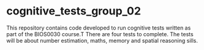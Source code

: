 # cognitive_tests_group_02

This repository contains code developed to run cognitive tests written as part of the BIOS0030 course.T
There are four tests to complete. The tests will be about number estimation, maths, memory and spatial reasoning sills. 


